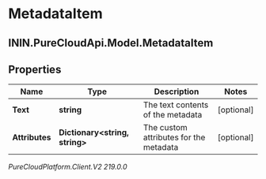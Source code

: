 # MetadataItem

## ININ.PureCloudApi.Model.MetadataItem

## Properties

|Name | Type | Description | Notes|
|------------ | ------------- | ------------- | -------------|
| **Text** | **string** | The text contents of the metadata | [optional] |
| **Attributes** | **Dictionary&lt;string, string&gt;** | The custom attributes for the metadata | [optional] |



_PureCloudPlatform.Client.V2 219.0.0_

